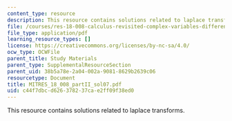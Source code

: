 ```yaml
---
content_type: resource
description: This resource contains solutions related to laplace transforms.
file: /courses/res-18-008-calculus-revisited-complex-variables-differential-equations-and-linear-algebra-fall-2011/c44f7dbcd626378237cae2ff09f38ed0_MITRES_18_008_partII_sol07.pdf
file_type: application/pdf
learning_resource_types: []
license: https://creativecommons.org/licenses/by-nc-sa/4.0/
ocw_type: OCWFile
parent_title: Study Materials
parent_type: SupplementalResourceSection
parent_uid: 38b5a78e-2a04-002a-9081-8629b2639c06
resourcetype: Document
title: MITRES_18_008_partII_sol07.pdf
uid: c44f7dbc-d626-3782-37ca-e2ff09f38ed0
---
```

This resource contains solutions related to laplace transforms.